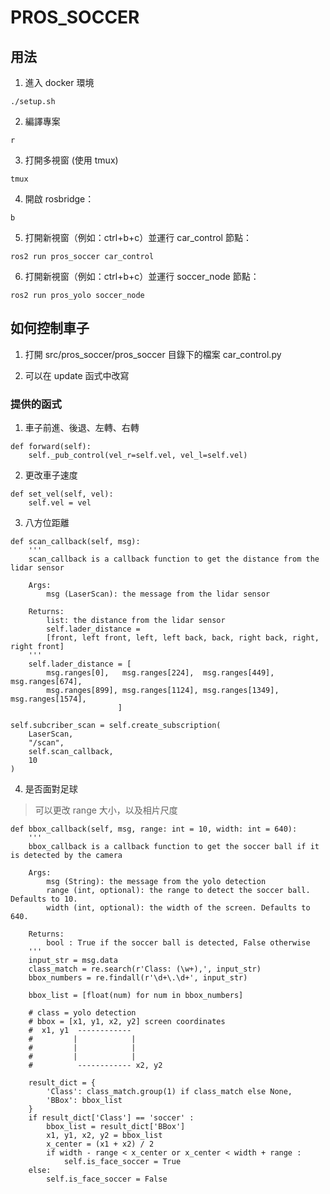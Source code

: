 # PROS_SOCCER


## 用法

1. 進入 docker  環境
```
./setup.sh 
```
2. 編譯專案
```
r         
```
3. 打開多視窗 (使用 tmux)
```
tmux       
```
4. 開啟 rosbridge：
```
b          
```
5. 打開新視窗（例如：ctrl+b+c）並運行 car_control 節點：
```
ros2 run pros_soccer car_control
```

6. 打開新視窗（例如：ctrl+b+c）並運行 soccer_node 節點：
```
ros2 run pros_yolo soccer_node
```

## 如何控制車子
1. 打開 src/pros_soccer/pros_soccer 目錄下的檔案 car_control.py

2. 可以在 update 函式中改寫

### 提供的函式
1. 車子前進、後退、左轉、右轉
```
def forward(self):
    self._pub_control(vel_r=self.vel, vel_l=self.vel)
```

2. 更改車子速度
```
def set_vel(self, vel):
    self.vel = vel
```

3. 八方位距離
```
def scan_callback(self, msg):
    '''
    scan_callback is a callback function to get the distance from the lidar sensor

    Args:
        msg (LaserScan): the message from the lidar sensor

    Returns:
        list: the distance from the lidar sensor
        self.lader_distance =
        [front, left front, left, left back, back, right back, right, right front]
    '''
    self.lader_distance = [
        msg.ranges[0],   msg.ranges[224],  msg.ranges[449],  msg.ranges[674], 
        msg.ranges[899], msg.ranges[1124], msg.ranges[1349], msg.ranges[1574],
                        ]

self.subcriber_scan = self.create_subscription(
    LaserScan,
    "/scan",
    self.scan_callback,
    10
)
```

4. 是否面對足球
> 可以更改 range 大小，以及相片尺度
```
def bbox_callback(self, msg, range: int = 10, width: int = 640):        
    '''
    bbox_callback is a callback function to get the soccer ball if it is detected by the camera

    Args:
        msg (String): the message from the yolo detection
        range (int, optional): the range to detect the soccer ball. Defaults to 10.   
        width (int, optional): the width of the screen. Defaults to 640.

    Returns:
        bool : True if the soccer ball is detected, False otherwise     
    '''
    input_str = msg.data
    class_match = re.search(r'Class: (\w+),', input_str)
    bbox_numbers = re.findall(r'\d+\.\d+', input_str)

    bbox_list = [float(num) for num in bbox_numbers]

    # class = yolo detection
    # bbox = [x1, y1, x2, y2] screen coordinates
    #  x1, y1  ------------ 
    #         |            |
    #         |            |
    #         |            |
    #          ------------ x2, y2        

    result_dict = {
        'Class': class_match.group(1) if class_match else None,
        'BBox': bbox_list
    }
    if result_dict['Class'] == 'soccer' :
        bbox_list = result_dict['BBox']
        x1, y1, x2, y2 = bbox_list
        x_center = (x1 + x2) / 2            
        if width - range < x_center or x_center < width + range :
            self.is_face_soccer = True
    else:
        self.is_face_soccer = False
```